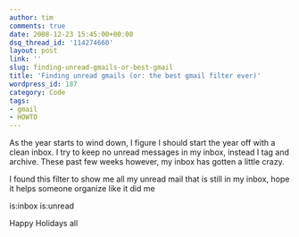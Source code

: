 ```yaml
---
author: tim
comments: true
date: 2008-12-23 15:45:00+00:00
dsq_thread_id: '114274660'
layout: post
link: ''
slug: finding-unread-gmails-or-best-gmail
title: 'Finding unread gmails (or: the best gmail filter ever)'
wordpress_id: 187
category: Code
tags:
- gmail
- HOWTO
---
```


As the year starts to wind down, I figure I should start the year off with a
clean inbox.  I try to keep no unread messages in my inbox, instead I tag and
archive.  These past few weeks however, my inbox has gotten a little crazy.  
  
I found this filter to show me all my unread mail that is still in my inbox,
hope it helps someone organize like it did me  
  
is:inbox is:unread  
  
Happy Holidays all  